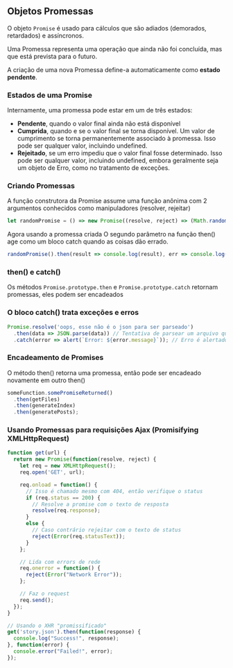 ## Objetos Promessas

O objeto `Promise` é usado para cálculos que são adiados (demorados, retardados) e assíncronos.

Uma Promessa representa uma operação que ainda não foi concluída, mas que está prevista para o futuro.

A criação de uma nova Promessa define-a automaticamente como **estado pendente**.

### Estados de uma Promise
Internamente, uma promessa pode estar em um de três estados:
- **Pendente**, quando o valor final ainda não está disponível
- **Cumprida**, quando e se o valor final se torna disponível. Um valor de cumprimento se torna permanentemente associado à promessa. Isso pode ser qualquer valor, incluindo undefined.
- **Rejeitado**, se um erro impediu que o valor final fosse determinado. Isso pode ser qualquer valor, incluindo undefined, embora geralmente seja um objeto de Erro, como no tratamento de exceções.

### Criando Promessas
A função construtora da Promise assume uma função anônima com 2 argumentos conhecidos como manipuladores (resolver, rejeitar)
```js
let randomPromise = () => new Promise((resolve, reject) => (Math.random() > .5) ? resolve('ok') : reject('fail'));
```

Agora usando a promessa criada
O segundo parâmetro na função then() age como um bloco catch quando as coisas dão errado.
```js
randomPromise().then(result => console.log(result), err => console.log(err));
```

### then() e catch()
Os métodos `Promise.prototype.then` e `Promise.prototype.catch` retornam promessas, eles podem ser encadeados

### O bloco catch() trata exceções e erros
```js
Promise.resolve('oops, esse não é o json para ser parseado')
  .then(data => JSON.parse(data)) // Tentativa de parsear um arquivo que não é JSON nos leva pa o bloco catch
  .catch(error => alert(`Error: ${error.message}`)); // Erro é alertado
```

### Encadeamento de Promises
O método then() retorna uma promessa, então pode ser encadeado novamente em outro then()
```js
someFunction.somePromiseReturned()
  .then(getFiles)
  .then(generateIndex)
  .then(generatePosts);
```

### Usando Promessas para requisições Ajax (Promisifying XMLHttpRequest)
```js
function get(url) {
  return new Promise(function(resolve, reject) {
    let req = new XMLHttpRequest();
    req.open('GET', url);

    req.onload = function() {
      // Isso é chamado mesmo com 404, então verifique o status
      if (req.status == 200) {
        // Resolve a promise com o texto de resposta
        resolve(req.response);
      }
      else {
        // Caso contrário rejeitar com o texto de status
        reject(Error(req.statusText));
      }
    };

    // Lida com errors de rede
    req.onerror = function() {
      reject(Error("Network Error"));
    };

    // Faz o request
    req.send();
  });
}

// Usando o XHR "promissificado"
get('story.json').then(function(response) {
  console.log("Success!", response);
}, function(error) {
  console.error("Failed!", error);
});
```
